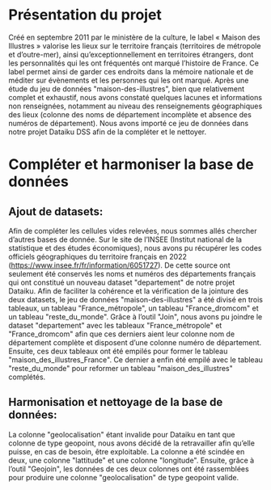 # Présentation du projet 

Créé en septembre 2011 par le ministère de la culture, le label « Maison des Illustres » valorise les lieux sur le territoire français (territoires de métropole et d’outre-mer), ainsi qu’exceptionnellement en territoires étrangers, dont les personnalités qui les ont fréquentés ont marqué l’histoire de France. Ce label permet ainsi de garder ces endroits dans la mémoire nationale et de méditer sur évènements et les personnes qui les ont marqué.
Après une étude du jeu de données "maison-des-illustres", bien que relativement complet et exhaustif, nous avons constaté quelques lacunes et informations non renseignées, notamment au niveau des renseignements géographiques des lieux (colonne des noms de département incomplète et absence des numéros de département). Nous avons importé ce jeu de données dans notre projet Dataiku DSS afin de la compléter et le nettoyer.


# Compléter et harmoniser la base de données

## Ajout de datasets:

Afin de compléter les cellules vides relevées, nous sommes allés chercher d’autres bases de donnée. Sur le site de l’INSEE (Institut national de la statistique et des études économiques), nous avons pu récupérer les codes officiels géographiques du territoire français en 2022 (https://www.insee.fr/fr/information/6051727). De cette source ont seulement été conservés les noms et numéros des départements français qui ont constitué un nouveau dataset "departement" de notre projet Dataiku. Afin de faciliter la cohérence et la vérification de la jointure des deux datasets, le jeu de données "maison-des-illustres" a été divisé en trois tableaux, un tableau "France_métropole", un tableau "France_dromcom" et un tableau "reste_du_monde". Grâce à l’outil "Join", nous avons pu joindre le dataset "departement" avec les tableaux "France_métropole" et "France_dromcom" afin que ces derniers aient leur colonne nom de département complète et disposent d’une colonne numéro de département. Ensuite, ces deux tableaux ont été empilés pour former le tableau 
"maison_des_illustres_France". Ce dernier a enfin été empilé avec le tableau "reste_du_monde" pour reformer un tableau "maison_des_illustres" complétés.

## Harmonisation et nettoyage de la base de données:

La colonne "geolocalisation" étant invalide pour Dataiku en tant que colonne de type geopoint, nous avons décidé de la retravailler afin qu’elle puisse, en cas de besoin, être exploitable. La colonne a été scindée en deux, une colonne "lattitude" et une colonne "longitude". Ensuite, grâce à l’outil "Geojoin", les données de ces deux colonnes ont été rassemblées pour produire une colonne "geolocalisation" de type geopoint valide.
